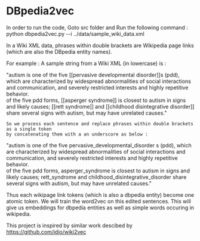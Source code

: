 # DBpedia2vec

In order to run the code, Goto src folder and Run the following command :
python dbpedia2vec.py --i ../data/sample_wiki_data.xml


In a Wiki XML data, phrases within double brackets are Wikipedia page links (which are also the DBpedia entity names).

    
    
For example : A sample string from a Wiki XML (in lowercase) is :
    
   "autism is one of the five [[pervasive developmental disorder]]s (pdd), which are characterized by widespread abnormalities of social interactions and communication, and severely restricted interests and highly repetitive behavior.    
   of the five pdd forms, [[asperger syndrome]] is closest to autism in signs and likely causes; [[rett syndrome]] and [[childhood disintegrative disorder]] share several signs with autism, but may have unrelated causes." 


    So we process each sentence and replace phrases within double brackets as a single token 
    by concatenating them with a an underscore as below :

   "autism is one of the five pervasive_developmental_disorder s (pdd), which are characterized by widespread abnormalities of social interactions and communication, and severely restricted interests and highly repetitive behavior.    
   of the five pdd forms, asperger_syndrome is closest to autism in signs and likely causes; rett_syndrome and childhood_disintegrative_disorder share several signs with autism, but may have unrelated causes." 

   Thus each wikipage link tokens (which is also a dbpedia entity) become  one atomic token. We will train the word2vec on this edited sentences. This will give us embeddings for dbpedia entities as well as simple words occuring in wikipedia.





This project is inspired by similar work descibed by https://github.com/idio/wiki2vec
